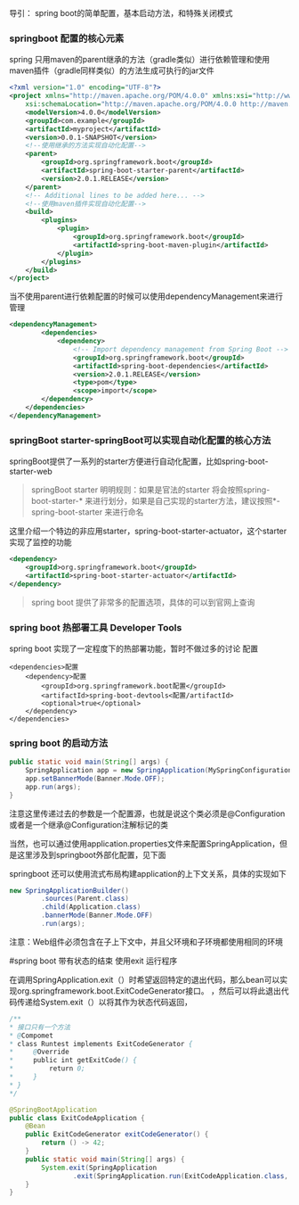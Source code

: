 
导引： spring boot的简单配置，基本启动方法，和特殊关闭模式

### springboot 配置的核心元素

spring 只用maven的parent继承的方法（gradle类似）进行依赖管理和使用maven插件（gradle同样类似）的方法生成可执行的jar文件

```xml
<?xml version="1.0" encoding="UTF-8"?>
<project xmlns="http://maven.apache.org/POM/4.0.0" xmlns:xsi="http://www.w3.org/2001/XMLSchema-instance"
	xsi:schemaLocation="http://maven.apache.org/POM/4.0.0 http://maven.apache.org/xsd/maven-4.0.0.xsd">
	<modelVersion>4.0.0</modelVersion>
	<groupId>com.example</groupId>
	<artifactId>myproject</artifactId>
	<version>0.0.1-SNAPSHOT</version>
    <!--使用继承的方法实现自动化配置-->
	<parent>
		<groupId>org.springframework.boot</groupId>
		<artifactId>spring-boot-starter-parent</artifactId>
		<version>2.0.1.RELEASE</version>
	</parent>
	<!-- Additional lines to be added here... -->
    <!--使用maven插件实现自动化配置-->
    <build>
	    <plugins>
		    <plugin>
			    <groupId>org.springframework.boot</groupId>
			    <artifactId>spring-boot-maven-plugin</artifactId>
		    </plugin>
	    </plugins>
    </build>
</project>
```

当不使用parent进行依赖配置的时候可以使用dependencyManagement来进行管理

```xml
<dependencyManagement>
		<dependencies>
		    <dependency>
			    <!-- Import dependency management from Spring Boot -->
			    <groupId>org.springframework.boot</groupId>
			    <artifactId>spring-boot-dependencies</artifactId>
			    <version>2.0.1.RELEASE</version>
			    <type>pom</type>
			    <scope>import</scope>
		</dependency>
	</dependencies>
</dependencyManagement>
```
### springBoot starter-springBoot可以实现自动化配置的核心方法

springBoot提供了一系列的starter方便进行自动化配置，比如spring-boot-starter-web

> springBoot starter 明明规则：如果是官法的starter 将会按照spring-boot-starter-* 来进行划分，如果是自己实现的starter方法，建议按照*-spring-boot-starter 来进行命名

这里介绍一个特边的非应用starter，spring-boot-starter-actuator，这个starter实现了监控的功能

```xml
<dependency>  
    <groupId>org.springframework.boot</groupId>
    <artifactId>spring-boot-starter-actuator</artifactId>
</dependency>
```

> spring boot 提供了非常多的配置选项，具体的可以到官网上查询

### spring boot 热部署工具  Developer Tools

spring boot 实现了一定程度下的热部署功能，暂时不做过多的讨论
配置
```xml配置
<dependencies>配置
	<dependency>配置
		<groupId>org.springframework.boot配置</groupId>
		<artifactId>spring-boot-devtools<配置/artifactId>
		<optional>true</optional>
	</dependency>
</dependencies>
```

### spring boot 的启动方法

```java
public static void main(String[] args) {
	SpringApplication app = new SpringApplication(MySpringConfiguration.class);
	app.setBannerMode(Banner.Mode.OFF);
	app.run(args);
}
```
注意这里传递过去的参数是一个配置源，也就是说这个类必须是@Configuration或者是一个继承@Configuration注解标记的类

当然，也可以通过使用application.properties文件来配置SpringApplication，但是这里涉及到springboot外部化配置，见下面

springboot 还可以使用流式布局构建application的上下文关系，具体的实现如下

```java
new SpringApplicationBuilder()
		.sources(Parent.class)
		.child(Application.class)
		.bannerMode(Banner.Mode.OFF)
		.run(args);
```

注意：Web组件必须包含在子上下文中，并且父环境和子环境都使用相同的环境


#spring boot 带有状态的结束 使用exit 运行程序

在调用SpringApplication.exit（）时希望返回特定的退出代码，那么bean可以实现org.springframework.boot.ExitCodeGenerator接口。 ，然后可以将此退出代码传递给System.exit（）以将其作为状态代码返回，

```java
/**
* 接口只有一个方法
* @Compomet
* class Runtest implements ExitCodeGenerator {
*     @Override
*     public int getExitCode() {
*         return 0;
*     }
* }
*/

@SpringBootApplication
public class ExitCodeApplication {
	@Bean
	public ExitCodeGenerator exitCodeGenerator() {
		return () -> 42;
	}
	public static void main(String[] args) {
		System.exit(SpringApplication
				.exit(SpringApplication.run(ExitCodeApplication.class, args)));
	}
}
```